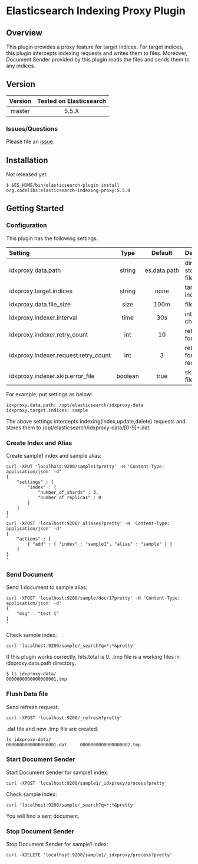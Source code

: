 Elasticsearch Indexing Proxy Plugin
===================================

## Overview

This plugin provides a proxy feature for target indices.
For target indices, this plugin intercepts indexing requests and writes them to files.
Moreover, Document Sender provided by this plugin reads the files and sends them to any indices.

## Version

| Version   | Tested on Elasticsearch |
|:---------:|:-----------------------:|
| master    | 5.5.X                   |

### Issues/Questions

Please file an [issue](https://github.com/codelibs/elasticsearch-indexing-proxy/issues "issue").

## Installation

Not released yet.

    $ $ES_HOME/bin/elasticsearch-plugin install org.codelibs:elasticsearch-indexing-proxy:5.5.0

## Getting Started

### Configuration

This plugin has the following settings.

| Setting                               | Type    | Default      | Description                   |
|:--------------------------------------|:-------:|:------------:|:------------------------------|
| idxproxy.data.path                    | string  | es.data.path | directory to store data file  |
| idxproxy.target.indices               | string  | none         | target indices                |
| idxproxy.data.file\_size              | size    | 100m         | file size                     |
| idxproxy.indexer.interval             | time    | 30s          | interval to check file        |
| idxproxy.indexer.retry\_count         | int     | 10           | retry count for error file    |
| idxproxy.indexer.request.retry\_count | int     | 3            | retry count for error request |
| idxproxy.indexer.skip.error\_file     | boolean | true         | skip error file               |

For example, put settings as below:

```
idxproxy.data.path: /opt/elasticsearch/idxproxy-data
idxproxy.target.indices: sample
```

The above settings intercepts indexing(index,update,delete) requests and stores them to /opt/elasticsearch/idxproxy-data/[0-9]+.dat.

### Create Index and Alias

Create sample1 index and sample alias:

```
curl -XPUT 'localhost:9200/sample1?pretty' -H 'Content-Type: application/json' -d'
{
    "settings" : {
        "index" : {
            "number_of_shards" : 3,
            "number_of_replicas" : 0
        }
    }
}
'
curl -XPOST 'localhost:9200/_aliases?pretty' -H 'Content-Type: application/json' -d'
{
    "actions" : [
        { "add" : { "index" : "sample1", "alias" : "sample" } }
    ]
}
'
```

### Send Document

Send 1 document to sample alias:

```
curl -XPOST 'localhost:9200/sample/doc/1?pretty' -H 'Content-Type: application/json' -d'
{
    "msg" : "test 1"
}
'
```

Check sample index:

```
curl 'localhost:9200/sample/_search?q=*:*&pretty'
```

If this plugin works correctly, hits.total is 0.
.tmp file is a working files in idxproxy.data.path directory.

```
$ ls idxproxy-data/
0000000000000000001.tmp
```

### Flush Data file

Send refresh request:

```
curl -XPOST 'localhost:9200/_refresh?pretty'
```

.dat file and new .tmp file are created.

```
ls idxproxy-data/
0000000000000000001.dat		0000000000000000002.tmp
```

### Start Document Sender

Start Document Sender for sample1 index:

```
curl -XPOST 'localhost:9200/sample1/_idxproxy/process?pretty'
```

Check sample index:

```
curl 'localhost:9200/sample/_search?q=*:*&pretty'
```

You will find a sent document.

### Stop Document Sender

Stop Document Sender for sample1 index:

```
curl -XDELETE 'localhost:9200/sample1/_idxproxy/process?pretty'
```

